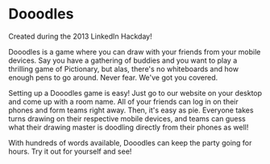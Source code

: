 Dooodles
========

Created during the 2013 LinkedIn Hackday!

Dooodles is a game where you can draw with your friends from your mobile devices.  Say you have a gathering of buddies and you want to play a thrilling game of Pictionary, but alas, there's no whiteboards and how enough pens to go around.  Never fear.  We've got you covered.

Setting up a Dooodles game is easy!  Just go to our website on your desktop and come up with a room name.  All of your friends can log in on their phones and form teams right away.  Then, it's easy as pie.  Everyone takes turns drawing on their respective mobile devices, and teams can guess what their drawing master is doodling directly from their phones as well!

With hundreds of words available, Dooodles can keep the party going for hours.  Try it out for yourself and see!
